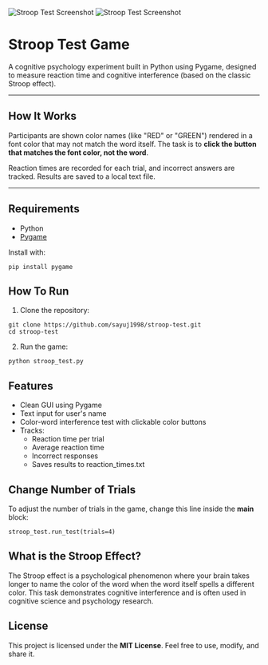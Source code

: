 ![Stroop Test Screenshot](https://github.com/user-attachments/assets/c46fb7d1-80e3-4f68-a6ac-84ab6194f346)
![Stroop Test Screenshot](https://github.com/user-attachments/assets/aab865ab-e982-494a-b7de-b54b3486c5d5)


# Stroop Test Game

A cognitive psychology experiment built in Python using Pygame, designed to measure reaction time and cognitive interference (based on the classic Stroop effect).

---

## How It Works

Participants are shown color names (like "RED" or "GREEN") rendered in a font color that may not match the word itself. The task is to **click the button that matches the **font color**, not the word**.

Reaction times are recorded for each trial, and incorrect answers are tracked. Results are saved to a local text file.

---

## Requirements

- Python
- [Pygame](https://www.pygame.org/)

Install with:

```
pip install pygame
```

## How To Run

1. Clone the repository:
```
git clone https://github.com/sayuj1998/stroop-test.git
cd stroop-test
```

2. Run the game:
```
python stroop_test.py
```

## Features
- Clean GUI using Pygame
- Text input for user's name
- Color-word interference test with clickable color buttons
- Tracks:
  - Reaction time per trial
  - Average reaction time
  - Incorrect responses
  - Saves results to reaction_times.txt

## Change Number of Trials
To adjust the number of trials in the game, change this line inside the **main** block:
```
stroop_test.run_test(trials=4)
```

## What is the Stroop Effect?
The Stroop effect is a psychological phenomenon where your brain takes longer to name the color of the word when the word itself spells a different color. This task demonstrates cognitive interference and is often used in cognitive science and psychology research.

## License
This project is licensed under the **MIT License**.
Feel free to use, modify, and share it.
